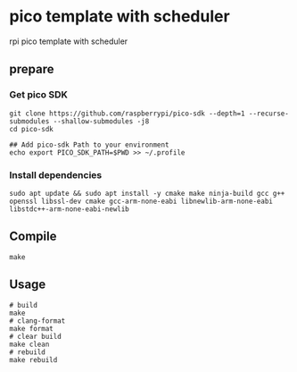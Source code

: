 # pico template with scheduler
rpi pico template with scheduler

## prepare

### Get pico SDK

```shell
git clone https://github.com/raspberrypi/pico-sdk --depth=1 --recurse-submodules --shallow-submodules -j8
cd pico-sdk

## Add pico-sdk Path to your environment
echo export PICO_SDK_PATH=$PWD >> ~/.profile
```

### Install dependencies

```shell
sudo apt update && sudo apt install -y cmake make ninja-build gcc g++ openssl libssl-dev cmake gcc-arm-none-eabi libnewlib-arm-none-eabi libstdc++-arm-none-eabi-newlib
```

## Compile

```shell
make
```

## Usage

```shell
# build
make
# clang-format
make format
# clear build
make clean
# rebuild
make rebuild
```
